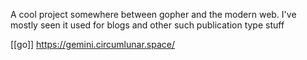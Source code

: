 A cool project somewhere between gopher and the modern web. I've mostly seen it used for blogs and other such publication type stuff

[[go]] https://gemini.circumlunar.space/